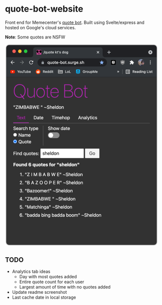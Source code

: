 # quote-bot-website

Front end for Memecenter's [quote bot](https://github.com/SpoonDoctor/QuoteBot). Built using Svelte/express and hosted on Google's cloud services.

**Note**: Some quotes are NSFW

![alt text](./example3.png)

## TODO

* Analytics tab ideas
  * Day with most quotes added
  * Entire quote count for each user
  * Largest amount of time with no quotes added
* Update readme screenshot
* Last cache date in local storage
